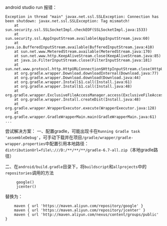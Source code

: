 android studio run 报错：
```
Exception in thread "main" javax.net.ssl.SSLException: Connection has been shutdown: javax.net.ssl.SSLException: Tag mismatch!
	at sun.security.ssl.SSLSocketImpl.checkEOF(SSLSocketImpl.java:1533)
	at sun.security.ssl.AppInputStream.available(AppInputStream.java:60)
	at java.io.BufferedInputStream.available(BufferedInputStream.java:410)
	at sun.net.www.MeteredStream.available(MeteredStream.java:170)
	at sun.net.www.http.KeepAliveStream.close(KeepAliveStream.java:85)
	at java.io.FilterInputStream.close(FilterInputStream.java:181)
	at sun.net.www.protocol.http.HttpURLConnection$HttpInputStream.close(HttpURLConnection.java:3527)
	at org.gradle.wrapper.Download.downloadInternal(Download.java:77)
	at org.gradle.wrapper.Download.download(Download.java:44)
	at org.gradle.wrapper.Install$1.call(Install.java:61)
	at org.gradle.wrapper.Install$1.call(Install.java:48)
	at org.gradle.wrapper.ExclusiveFileAccessManager.access(ExclusiveFileAccessManager.java:65)
	at org.gradle.wrapper.Install.createDist(Install.java:48)
	at org.gradle.wrapper.WrapperExecutor.execute(WrapperExecutor.java:128)
	at org.gradle.wrapper.GradleWrapperMain.main(GradleWrapperMain.java:61)
...
```


尝试解决方案：
一、配置gradle，可能出现卡在`Running Gradle task 'assembleDebug'`，可手动下载并在项目`/gradle/wrapper/gradle-wrapper.properties`中配置引用本地路径：`distributionUrl=file\:///D:/**/**/**/gradle-6.7-all.zip`（本地gradle路径）

二、在`android/build.gradle`目录下，将`buildscript`和`allprojects`中的`repositories`调用的方法
```
     google()
     jcenter()
```
替换为：
```
	maven { url 'https://maven.aliyun.com/repository/google' }
    maven { url 'https://maven.aliyun.com/repository/jcenter' }
    maven { url 'http://maven.aliyun.com/nexus/content/groups/public' }
```
      

